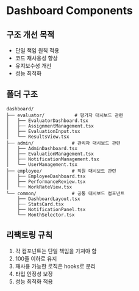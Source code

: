 # Dashboard Components

## 구조 개선 목적
- 단일 책임 원칙 적용
- 코드 재사용성 향상
- 유지보수성 개선
- 성능 최적화

## 폴더 구조
```
dashboard/
├── evaluator/           # 평가자 대시보드 관련
│   ├── EvaluatorDashboard.tsx
│   ├── AssignmentManagement.tsx
│   ├── EvaluationInput.tsx
│   └── ResultsView.tsx
├── admin/              # 관리자 대시보드 관련
│   ├── AdminDashboard.tsx
│   ├── EvaluationManagement.tsx
│   ├── NotificationManagement.tsx
│   └── UserManagement.tsx
├── employee/           # 직원 대시보드 관련
│   ├── EmployeeDashboard.tsx
│   ├── PerformanceReview.tsx
│   └── WorkRateView.tsx
└── common/             # 공통 대시보드 컴포넌트
    ├── DashboardLayout.tsx
    ├── StatsCard.tsx
    ├── NotificationPanel.tsx
    └── MonthSelector.tsx
```

## 리팩토링 규칙
1. 각 컴포넌트는 단일 책임을 가져야 함
2. 100줄 이하로 유지
3. 재사용 가능한 로직은 hooks로 분리
4. 타입 안정성 보장
5. 성능 최적화 적용 